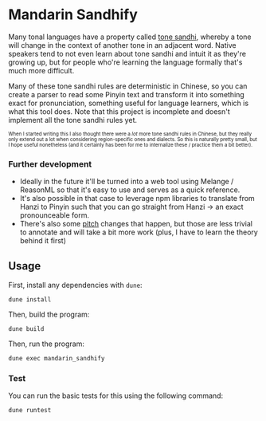 # Mandarin Sandhify

Many tonal languages have a property called [tone sandhi](https://en.wikipedia.org/wiki/Tone_sandhi), whereby a tone will change in the context of another tone in an adjacent word. Native speakers tend to not even learn about tone sandhi and intuit it as they're growing up, but for people who're learning the language formally that's much more difficult.

Many of these tone sandhi rules are deterministic in Chinese, so you can create a parser to read some Pinyin text and transform it into something exact for pronunciation, something useful for language learners, which is what this tool does. Note that this project is incomplete and doesn't implement all the tone sandhi rules yet.

<sub><sub>When I started writing this I also thought there were a *lot* more tone sandhi rules in Chinese, but they really only extend out a lot when considering region-specific ones and dialects. So this is naturally pretty small, but I hope useful nonetheless (and it certainly has been for me to internalize these / practice them a bit better). </sub><sub>

### Further development

- Ideally in the future it'll be turned into a web tool using Melange / ReasonML so that it's easy to use and serves as a quick reference.
- It's also possible in that case to leverage npm libraries to translate from Hanzi to Pinyin such that you can go straight from Hanzi -> an exact pronounceable form.
- There's also some [pitch](https://en.wikipedia.org/w/index.php?title=Standard_Chinese_phonology&oldid=1156521264#Second_and_fourth_tone_change) changes that happen, but those are less trivial to annotate and will take a bit more work (plus, I have to learn the theory behind it first)

## Usage

First, install any dependencies with `dune`:

```
dune install
```

Then, build the program:

```
dune build
```

Then, run the program:

```
dune exec mandarin_sandhify
```

### Test

You can run the basic tests for this using the following command:

```
dune runtest
```